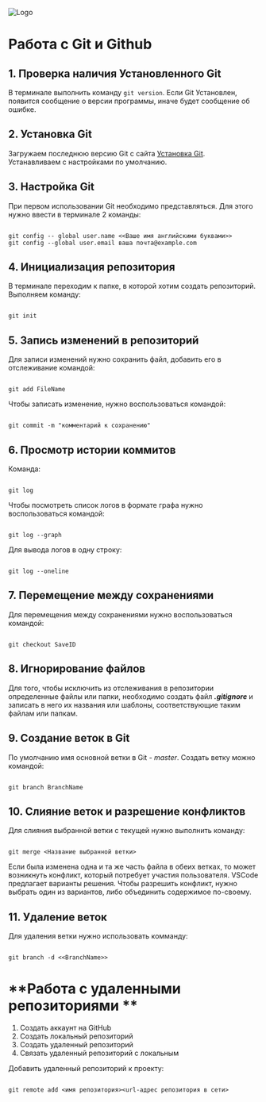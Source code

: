 ![Logo](Git-Logo-1788C.png)
# Работа с Git и Github
## 1. Проверка наличия Установленного Git
В терминале выполнить команду `git version`. Если Git Установлен, появится сообщение о версии программы, иначе будет сообщение об ошибке.
## 2. Установка Git
Загружаем последнюю версию Git с сайта [Установка Git](https://git-scx.com/downloads).
Устанавливаем с настройками по умолчанию.
## 3. Настройка Git
 При первом использовании Git необходимо представляться.
 Для этого нужно ввести в терминале 2 команды:
 ```

 git config -- global user.name <<Ваше имя английскими буквами>>
 git config --global user.email ваша почта@example.com
 ```

 ## 4. Инициализация репозитория
 В терминале переходим к папке, в которой хотим создать репозиторий. Выполняем команду:
 ```

 git init
 ```

 ## 5. Запись изменений в репозиторий
 Для записи изменений нужно сохранить файл, добавить его в отслеживание командой:

```

git add FileName
```
Чтобы записать изменение, нужно воспользоваться командой:

```

git commit -m "комментарий к сохранению"
```

 ## 6. Просмотр истории коммитов
 Команда:
 ```

git log
 ```

 Чтобы посмотреть список логов в формате графа нужно воспользоваться командой:

 ```

 git log --graph 
 ```
 Для вывода логов в одну строку:

 ```

git log --oneline
 ```
 ## 7. Перемещение между сохранениями
 Для перемещения между сохранениями нужно воспользоваться командой:

 ```

git checkout SaveID
 ```
 ## 8. Игнорирование файлов
 Для того, чтобы исключить из отслеживания в репозитории определенные файлы или папки, необходимо создать файл ***.gitignore*** и записать в него их названия или шаблоны, соответствующие таким файлам или папкам.

 ## 9. Создание веток в Git
 По умолчанию имя основной ветки в Git - *master*.
 Создать ветку можно командой:
 ```

 git branch BranchName
 ```

 ## 10. Слияние веток и разрешение конфликтов
 Для слияния выбранной ветки с текущей нужно выполнить команду:
 ```

 git merge <Название выбранной ветки>
 ```
Если была изменена одна и та же часть файла в обеих ветках, то может возникнуть конфликт, который потребует участия пользователя. VSCode предлагает варианты решения.
Чтобы разрешить конфликт, нужно выбрать один из вариантов, либо объединить содержимое по-своему.

## 11. Удаление веток

Для удаления ветки нужно использовать комманду:
```

git branch -d <<BranchName>>
```
# **Работа с удаленными репозиториями **
1. Создать аккаунт на GitHub
2. Создать локальный репозиторий
3. Создать удаленный репозиторий
4. Связать удаленный репозиторий с локальным
   
Добавить удаленный репозиторий к проекту:
```

git remote add <имя репозитория><url-адрес репозитория в сети>
```
